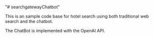 "# searchgatewayChatbot" 

This is an sample code base for hotel search using both traditional web search and the chatbot.

The ChatBot is implemented with the OpenAI API.
